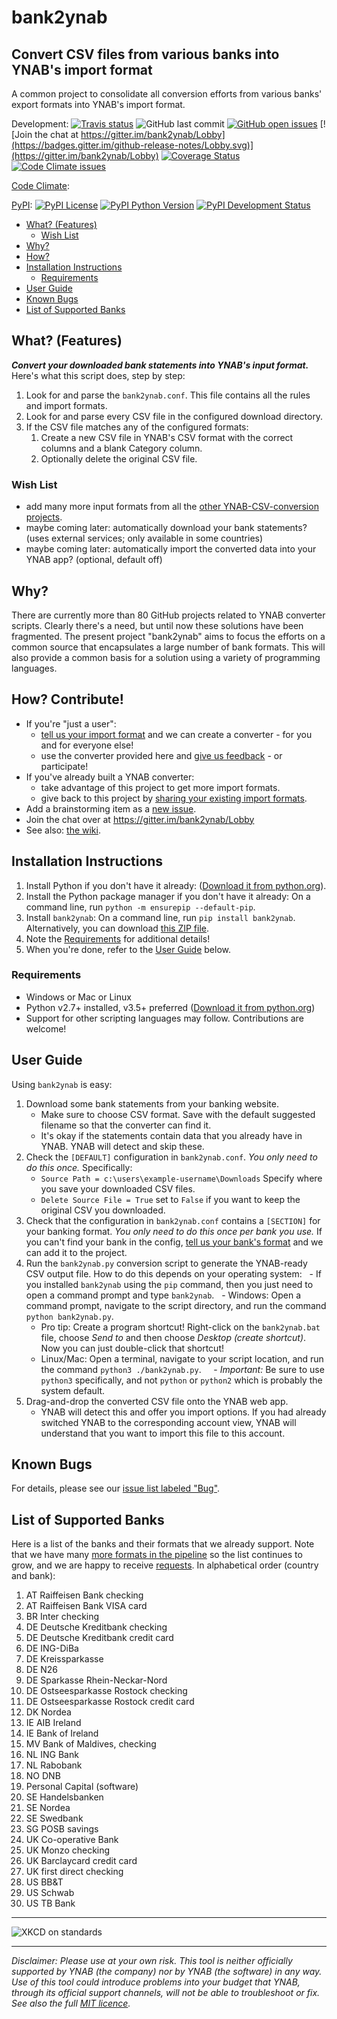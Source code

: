 <!-- I thought about adding some graphics for a better appearance, but it is too large and dominates the page:
![YNAB banner image](https://b.thumbs.redditmedia.com/-4WEzT9WdhQV_khUidt56887E01btV8IILeL6TNvtvI.png)
-->
# bank2ynab

## Convert CSV files from various banks into YNAB's import format

A common project to consolidate all conversion efforts from various banks' export formats into YNAB's import format.

Development: [![Travis status](https://api.travis-ci.org/torbengb/bank2ynab.svg?branch=develop)](https://travis-ci.org/torbengb/bank2ynab) 
![GitHub last commit](https://img.shields.io/github/last-commit/torbengb/bank2ynab.svg)
[![GitHub open issues](https://img.shields.io/github/issues-raw/torbengb/bank2ynab.svg)](https://github.com/torbengb/bank2ynab/issues)
[![Join the chat at https://gitter.im/bank2ynab/Lobby](https://badges.gitter.im/github-release-notes/Lobby.svg)](https://gitter.im/bank2ynab/Lobby)
[![Coverage Status](https://coveralls.io/repos/github/torbengb/bank2ynab/badge.svg?branch=develop)](https://coveralls.io/github/torbengb/bank2ynab?branch=develop)
[![Code Climate issues](https://img.shields.io/codeclimate/issues/github/torbengb/bank2ynab.svg)](https://codeclimate.com/github/torbengb/bank2ynab/issues)
<!-- [![codecov.io](https://codecov.io/gh/torbengb/bank2ynab/branch/develop/graph/badge.svg)](https://codecov.io/gh/torbengb/bank2ynab/branch/develop/commits) -->
<!-- [![Code Health](https://landscape.io/github/torbengb/bank2ynab/develop/landscape.svg?style=flat)](https://landscape.io/github/torbengb/bank2ynab/develop) -->

[Code Climate](https://codeclimate.com/github/torbengb/bank2ynab/): 
<!-- [![Code Climate maintainability](https://img.shields.io/codeclimate/maintainability/torbengb/bank2ynab.svg)](https://codeclimate.com/github/torbengb/bank2ynab/progress/maintainability) -->

[PyPI](https://pypi.org/search/?q=bank2ynab&o=&c=Programming+Language+%3A%3A+Python): 
[![PyPI License](https://img.shields.io/pypi/l/bank2ynab.svg)](https://pypi.org/project/bank2ynab/)
[![PyPI Python Version](https://img.shields.io/pypi/pyversions/bank2ynab.svg)](https://pypi.org/project/bank2ynab/)
[![PyPI Development Status](https://img.shields.io/pypi/status/bank2ynab.svg)](https://pypi.org/project/bank2ynab/)

<!-- Here's a *ridiculous amount of badges: http://shields.io/#your-badge -->

<!--
![Custom Badge Name](https://img.shields.io/badge/style-flat-green.svg?longCache=true&style=flat&label=custom-badge-![license](https://img.shields.io/github/license/torbengb/bank2ynab.svg)
![GitHub issues by-label](https://img.shields.io/github/issues-raw/torbengb/bank2ynab/good-first-issue-badge.svg)
![PyPI - Python Version](https://img.shields.io/pypi/pyversions/bank2ynab.svg)
![PyPI - Status](https://img.shields.io/pypi/status/bank2ynab.svg)
![Code Climate](https://img.shields.io/codeclimate/maintainability/torbengb/bank2ynab.svg)
![Code Climate](https://img.shields.io/codeclimate/issues/github/torbengb/bank2ynab.svg)
![Code Climate](https://img.shields.io/codeclimate/coverage/github/torbengb/bank2ynab.svg)
![PyPI](https://img.shields.io/pypi/torbengb/bank2ynab.svg)
[![Github All Releases](https://img.shields.io/github/downloads/torbengb/bank2ynab/total.svg)](https://github.com/torbengb/bank2ynab/releases)
title&colorA=555555&colorB=97CA00&maxAge=3600)
![StackExchange](https://img.shields.io/stackexchange/stackoverflow/t/bank2ynab.svg)
![StackExchange](https://img.shields.io/stackexchange/superuser/t/bank2ynab.svg)
-->

- [What? (Features)](#what)
  - [Wish List](#wishlist)
- [Why?](#why)
- [How?](#how)
- [Installation Instructions](#install)
  - [Requirements](#requirements)
- [User Guide](#userguide)
- [Known Bugs](#knownbugs)
- [List of Supported Banks](#formats)

## <a name="what"></a>What? (Features)

***Convert your downloaded bank statements into YNAB's input format.*** Here's what this script does, step by step:

1. Look for and parse the `bank2ynab.conf`. This file contains all the rules and import formats.
1. Look for and parse every CSV file in the configured download directory.
1. If the CSV file matches any of the configured formats: 
   1. Create a new CSV file in YNAB's CSV format with the correct columns and a blank Category column.
   1. Optionally delete the original CSV file.

### <a name="wishlist"></a>Wish List

- add many more input formats from all the [other YNAB-CSV-conversion projects](https://github.com/search?o=desc&q=ynab+convert&s=updated&type=Repositories&utf8=%E2%9C%93).
- maybe coming later: automatically download your bank statements? (uses external services; only available in some countries)
- maybe coming later: automatically import the converted data into your YNAB app? (optional, default off)

## <a name="why"></a>Why?

There are currently more than 80 GitHub projects related to YNAB converter scripts. Clearly there's a need, but until now these solutions have been fragmented. The present project "bank2ynab" aims to focus the efforts on a common source that encapsulates a large number of bank formats. This will also provide a common basis for a solution using a variety of programming languages.

## <a name="how"></a>How? Contribute!

- If you're "just a user":
  - [tell us your import format](https://goo.gl/forms/b7SNwTxmQFfnXlMf2) and we can create a converter - for you and for everyone else!
  - use the converter provided here and [give us feedback](https://github.com/torbengb/bank2ynab/issues/new) - or participate!
- If you've already built a YNAB converter:
  - take advantage of this project to get more import formats.
  - give back to this project by [sharing your existing import formats](https://goo.gl/forms/b7SNwTxmQFfnXlMf2).
- Add a brainstorming item as a [new issue](https://github.com/torbengb/bank2ynab/issues/new).
- Join the chat over at https://gitter.im/bank2ynab/Lobby
- See also: [the wiki](https://github.com/torbengb/bank2ynab/wiki).

## <a name=install></a>Installation Instructions

1. Install Python if you don't have it already: ([Download it from python.org](https://www.python.org/downloads/)).
1. Install the Python package manager if you don't have it already: On a command line, run `python -m ensurepip --default-pip`.
1. Install `bank2ynab`: On a command line, run `pip install bank2ynab`. Alternatively, you can download [this ZIP file](https://github.com/torbengb/bank2ynab/archive/master.zip).
1. Note the [Requirements](#requirements) for additional details!
1. When you're done, refer to the [User Guide](#userguide) below.

### <a name="requirements"></a>Requirements

- Windows or Mac or Linux
- Python v2.7+ installed, v3.5+ preferred ([Download it from python.org](https://www.python.org/downloads/))
- Support for other scripting languages may follow. Contributions are welcome!

## <a name="userguide"></a>User Guide

Using `bank2ynab` is easy:

1. Download some bank statements from your banking website.
   - Make sure to choose CSV format. Save with the default suggested filename so that the converter can find it. 
   - It's okay if the statements contain data that you already have in YNAB. YNAB will detect and skip these.
1. Check the `[DEFAULT]` configuration in `bank2ynab.conf`. *You only need to do this once.* Specifically:
   - `Source Path = c:\users\example-username\Downloads` Specify where you save your downloaded CSV files. 
   - `Delete Source File = True` set to `False` if you want to keep the original CSV you downloaded.
1. Check that the configuration in `bank2ynab.conf` contains a `[SECTION]` for your banking format. *You only need to do this once per bank you use.* If you can't find your bank in the config, [tell us your bank's format](https://goo.gl/forms/b7SNwTxmQFfnXlMf2) and we can add it to the project.
1. Run the `bank2ynab.py` conversion script to generate the YNAB-ready CSV output file. How to do this depends on your operating system:
   - If you installed `bank2ynab` using the `pip` command, then you just need to open a command prompt and type `bank2ynab`.
   - Windows: Open a command prompt, navigate to the script directory, and run the command `python bank2ynab.py`.
     - Pro tip: Create a program shortcut! Right-click on the `bank2ynab.bat` file, choose *Send to* and then choose *Desktop (create shortcut)*. Now you can just double-click that shortcut!
   - Linux/Mac: Open a terminal, navigate to your script location, and run the command `python3 ./bank2ynab.py`.
     - *Important:* Be sure to use `python3` specifically, and not `python` or `python2` which is probably the system default.
1. Drag-and-drop the converted CSV file onto the YNAB web app. 
   - YNAB will detect this and offer you import options. If you had already switched YNAB to the corresponding account view, YNAB will understand that you want to import this file to this account.

## <a name="knownbugs"></a>Known Bugs

For details, please see our [issue list labeled "Bug"](https://github.com/torbengb/bank2ynab/issues?q=is%3Aissue+is%3Aopen+label%3Abug).

## <a name="formats"></a>List of Supported Banks

Here is a list of the banks and their formats that we already support. Note that we have many [more formats in the pipeline](https://github.com/torbengb/bank2ynab/issues?q=is%3Aopen+is%3Aissue+label%3A%22bank+format%22) so the list continues to grow, and we are happy to receive [requests](https://goo.gl/forms/b7SNwTxmQFfnXlMf2). In alphabetical order (country and bank):

1. AT Raiffeisen Bank checking
1. AT Raiffeisen Bank VISA card
1. BR Inter checking
1. DE Deutsche Kreditbank checking
1. DE Deutsche Kreditbank credit card
1. DE ING-DiBa
1. DE Kreissparkasse
1. DE N26
1. DE Sparkasse Rhein-Neckar-Nord
1. DE Ostseesparkasse Rostock checking
1. DE Ostseesparkasse Rostock credit card
1. DK Nordea
1. IE AIB Ireland
1. IE Bank of Ireland
1. MV Bank of Maldives, checking
1. NL ING Bank
1. NL Rabobank
1. NO DNB
1. Personal Capital (software)
1. SE Handelsbanken
1. SE Nordea
1. SE Swedbank
1. SG POSB savings
1. UK Co-operative Bank
1. UK Monzo checking
1. UK Barclaycard credit card
1. UK first direct checking
1. US BB&T
1. US Schwab
1. US TB Bank

----

![XKCD on standards](https://imgs.xkcd.com/comics/standards.png)

----

*Disclaimer: Please use at your own risk. This tool is neither officially supported by YNAB (the company) nor by YNAB (the software) in any way. Use of this tool could introduce problems into your budget that YNAB, through its official support channels, will not be able to troubleshoot or fix. See also the full [MIT licence](https://raw.githubusercontent.com/torbengb/bank2ynab/master/LICENSE).*
